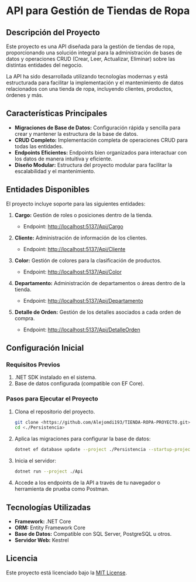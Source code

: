 # API para Gestión de Tiendas de Ropa

## Descripción del Proyecto

Este proyecto es una API diseñada para la gestión de tiendas de ropa, proporcionando una solución integral para la administración de bases de datos y operaciones CRUD (Crear, Leer, Actualizar, Eliminar) sobre las distintas entidades del negocio.

La API ha sido desarrollada utilizando tecnologías modernas y está estructurada para facilitar la implementación y el mantenimiento de datos relacionados con una tienda de ropa, incluyendo clientes, productos, órdenes y más.

## Características Principales

- **Migraciones de Base de Datos:** Configuración rápida y sencilla para crear y mantener la estructura de la base de datos.
- **CRUD Completo:** Implementación completa de operaciones CRUD para todas las entidades.
- **Endpoints Eficientes:** Endpoints bien organizados para interactuar con los datos de manera intuitiva y eficiente.
- **Diseño Modular:** Estructura del proyecto modular para facilitar la escalabilidad y el mantenimiento.

## Entidades Disponibles

El proyecto incluye soporte para las siguientes entidades:

1. **Cargo:** Gestión de roles o posiciones dentro de la tienda.
   - Endpoint: [http://localhost:5137/Api/Cargo](http://localhost:5137/Api/Cargo)

2. **Cliente:** Administración de información de los clientes.
   - Endpoint: [http://localhost:5137/Api/Cliente](http://localhost:5137/Api/Cliente)

3. **Color:** Gestión de colores para la clasificación de productos.
   - Endpoint: [http://localhost:5137/Api/Color](http://localhost:5137/Api/Color)

4. **Departamento:** Administración de departamentos o áreas dentro de la tienda.
   - Endpoint: [http://localhost:5137/Api/Departamento](http://localhost:5137/Api/Departamento)

5. **Detalle de Orden:** Gestión de los detalles asociados a cada orden de compra.
   - Endpoint: [http://localhost:5137/Api/DetalleOrden](http://localhost:5137/Api/DetalleOrden)

## Configuración Inicial

### Requisitos Previos

1. .NET SDK instalado en el sistema.
2. Base de datos configurada (compatible con EF Core).

### Pasos para Ejecutar el Proyecto

1. Clona el repositorio del proyecto.
   ```bash
   git clone <https://github.com/Alejomdi193/TIENDA-ROPA-PROYECTO.git>
   cd <./Persistencia>
   ```

2. Aplica las migraciones para configurar la base de datos:
   ```bash
   dotnet ef database update --project ./Persistencia --startup-project ./Api
   ```

3. Inicia el servidor:
   ```bash
   dotnet run --project ./Api
   ```

4. Accede a los endpoints de la API a través de tu navegador o herramienta de prueba como Postman.

## Tecnologías Utilizadas

- **Framework:** .NET Core
- **ORM:** Entity Framework Core
- **Base de Datos:** Compatible con SQL Server, PostgreSQL u otros.
- **Servidor Web:** Kestrel


## Licencia

Este proyecto está licenciado bajo la [MIT License](LICENSE).



